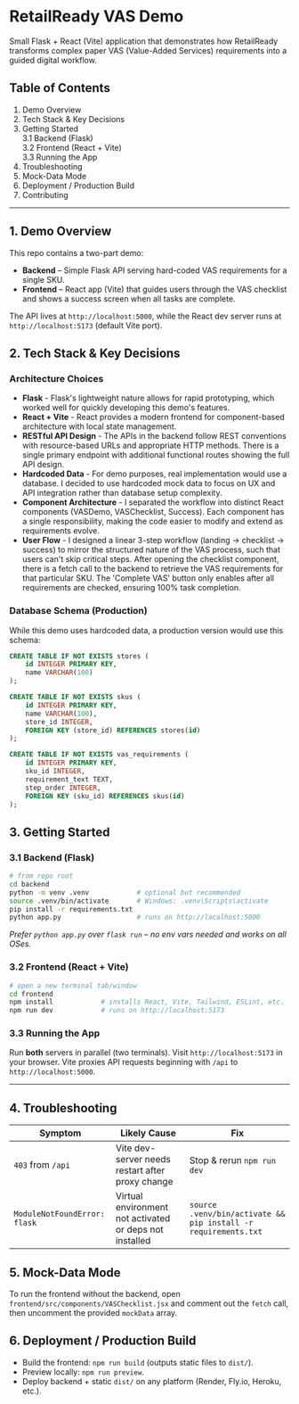 # RetailReady VAS Demo

Small Flask + React (Vite) application that demonstrates how RetailReady transforms complex paper VAS (Value-Added Services) requirements into a guided digital workflow.

## Table of Contents
1. Demo Overview  
2. Tech Stack & Key Decisions  
3. Getting Started  
   3.1 Backend (Flask)  
   3.2 Frontend (React + Vite)  
   3.3 Running the App  
4. Troubleshooting  
5. Mock-Data Mode  
6. Deployment / Production Build  
7. Contributing

---

## 1. Demo Overview
This repo contains a two-part demo:

* **Backend** – Simple Flask API serving hard-coded VAS requirements for a single SKU.
* **Frontend** – React app (Vite) that guides users through the VAS checklist and shows a success screen when all tasks are complete.

The API lives at `http://localhost:5000`, while the React dev server runs at `http://localhost:5173` (default Vite port).

## 2. Tech Stack & Key Decisions

### Architecture Choices
- **Flask** - Flask's lightweight nature allows for rapid prototyping, which worked well for quickly developing this demo's features.
- **React + Vite** - React provides a modern frontend for component-based architecture with local state management.
- **RESTful API Design** - The APIs in the backend follow REST conventions with resource-based URLs and appropriate HTTP methods. There is a single primary endpoint with additional functional routes showing the full API design.
- **Hardcoded Data** - For demo purposes, real implementation would use a database. I decided to use hardcoded mock data to focus on UX and API integration rather than database setup complexity.
- **Component Architecture** - I separated the workflow into distinct React components (VASDemo, VASChecklist, Success). Each component has a single responsibility, making the code easier to modify and extend as requirements evolve.
- **User Flow** - I designed a linear 3-step workflow (landing -> checklist -> success) to mirror the structured nature of the VAS process, such that users can't skip critical steps. After opening the checklist component, there is a fetch call to the backend to retrieve the VAS requirements for that particular SKU. The 'Complete VAS' button only enables after all requirements are checked, ensuring 100% task completion.

### Database Schema (Production)
While this demo uses hardcoded data, a production version would use this schema:

```sql
CREATE TABLE IF NOT EXISTS stores (
    id INTEGER PRIMARY KEY,
    name VARCHAR(100)
);

CREATE TABLE IF NOT EXISTS skus (
    id INTEGER PRIMARY KEY,
    name VARCHAR(100),
    store_id INTEGER,
    FOREIGN KEY (store_id) REFERENCES stores(id)
);

CREATE TABLE IF NOT EXISTS vas_requirements (
    id INTEGER PRIMARY KEY,
    sku_id INTEGER,
    requirement_text TEXT,
    step_order INTEGER,
    FOREIGN KEY (sku_id) REFERENCES skus(id)
);
```

## 3. Getting Started

### 3.1 Backend (Flask)
```bash
# from repo root
cd backend
python -m venv .venv            # optional but recommended
source .venv/bin/activate       # Windows: .venv\Scripts\activate
pip install -r requirements.txt
python app.py                   # runs on http://localhost:5000
```
*Prefer `python app.py` over `flask run` – no env vars needed and works on all OSes.*

### 3.2 Frontend (React + Vite)
```bash
# open a new terminal tab/window
cd frontend
npm install            # installs React, Vite, Tailwind, ESLint, etc.
npm run dev            # runs on http://localhost:5173
```

### 3.3 Running the App
Run **both** servers in parallel (two terminals). Visit `http://localhost:5173` in your browser. Vite proxies API requests beginning with `/api` to `http://localhost:5000`.

---

## 4. Troubleshooting
| Symptom | Likely Cause | Fix |
|---------|--------------|-----|
| `403` from `/api` | Vite dev-server needs restart after proxy change | Stop & rerun `npm run dev` |
| `ModuleNotFoundError: flask` | Virtual environment not activated or deps not installed | `source .venv/bin/activate && pip install -r requirements.txt` |

## 5. Mock-Data Mode
To run the frontend without the backend, open `frontend/src/components/VASChecklist.jsx` and comment out the `fetch` call, then uncomment the provided `mockData` array.

## 6. Deployment / Production Build
* Build the frontend: `npm run build` (outputs static files to `dist/`).  
* Preview locally: `npm run preview`.
* Deploy backend + static `dist/` on any platform (Render, Fly.io, Heroku, etc.).
